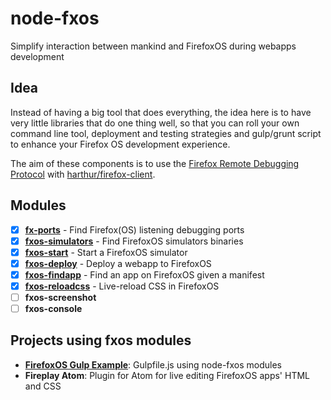 # node-fxos

Simplify interaction between mankind and FirefoxOS during webapps development

## Idea

Instead of having a big tool that does everything, the idea here is to have very little libraries that do one thing well, so that you can roll your own command line tool, deployment and testing strategies and gulp/grunt script to enhance your Firefox OS development experience.

The aim of these components is to use the [Firefox Remote Debugging Protocol](https://wiki.mozilla.org/Remote_Debugging_Protocol) with [harthur/firefox-client](https://github.com/harthur/firefox-client).

## Modules

- [x] **[fx-ports](https://github.com/nicola/fx-ports)** - Find Firefox(OS) listening debugging ports
- [x] **[fxos-simulators](https://github.com/nicola/fxos-simulators)** - Find FirefoxOS simulators binaries
- [x] **[fxos-start](https://github.com/nicola/fxos-start)** - Start a FirefoxOS simulator
- [x] **[fxos-deploy](https://github.com/nicola/fxos-deploy)** - Deploy a webapp to FirefoxOS
- [x] **[fxos-findapp](https://github.com/nicola/fxos-findapp)** - Find an app on FirefoxOS given a manifest
- [x] **[fxos-reloadcss](https://github.com/nicola/fxos-reloadcss)** - Live-reload CSS in FirefoxOS
- [ ] **fxos-screenshot**
- [ ] **fxos-console**

## Projects using fxos modules

- **[FirefoxOS Gulp Example](https://github.com/nicola/gulp-firefoxos-example)**: Gulpfile.js using node-fxos modules
- **Fireplay Atom**: Plugin for Atom for live editing FirefoxOS apps' HTML and CSS
